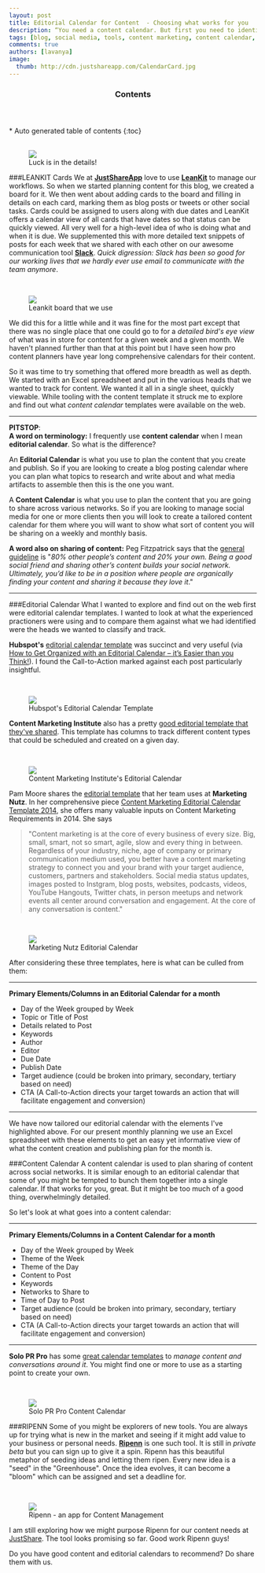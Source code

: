 ```yaml
---
layout: post
title: Editorial Calendar for Content  - Choosing what works for you
description: “You need a content calendar. But first you need to identify what goes in there”
tags: [blog, social media, tools, content marketing, content calendar, editorial calendar, audience, target, SEO]
comments: true
authors: [lavanya]
image:
  thumb: http://cdn.justshareapp.com/CalendarCard.jpg
---
```


<section id="table-of-contents" class="toc">
	<header>
		<h3>Contents</h3>
	</header>
<div id="drawer" markdown="1">
*  Auto generated table of contents
{:toc}
</div>
</section><!-- /#table-of-contents -->


<br/>
<figure>
<img src="http://cdn.justshareapp.com/CalendarCard.jpg"/>
<figcaption>Luck is in the details!</figcaption>
</figure>


###LEANKIT Cards
We at [**JustShareApp**](http://justshareapp.com/) love to use [**LeanKit**](http://leankit.com/) to manage our workflows. So when we started planning content for this blog, we created a board for it. We then went about adding cards to the board and filling in details on each card, marking them as blog posts or tweets or other social tasks. Cards could be assigned to users along with due dates and LeanKit offers a calendar view of all cards that have dates so that status can be quickly viewed. All very well for a high-level idea of who is doing what and when it is due. We supplemented this with more detailed text snippets of posts for each week that we shared with each other on our awesome communication tool [**Slack**](https://slack.com/). *Quick digression: Slack has been so good for our working lives that we hardly ever use email to communicate with the team anymore*. 

<br/>
<figure>
<img src="http://cdn.justshareapp.com/Leankit.jpg"/>
<figcaption>Leankit board that we use</figcaption>
</figure>

We did this for a little while and it was fine for the most part except that there was no single place that one could go to for a *detailed bird's eye view* of what was in store for content for a given week and a given month. We haven't planned further than that at this point but I have seen how pro content planners have year long comprehensive calendars for their content. 

So it was time to try something that offered more breadth as well as depth. We started with an Excel spreadsheet and put in the various heads that we wanted to track for content. We wanted it all in a single sheet, quickly viewable. While tooling with the content template it struck me to explore and find out what *content calendar* templates were available on the web. 

***
**PITSTOP**:  
**A word on terminology:** 
I frequently use **content calendar** when I mean **editorial calendar**. So what is the difference?

An **Editorial Calendar** is what you use to plan the content that you create and publish. So if you are looking to create a blog posting calendar where you can plan what topics to research and write about and what media artifacts to assemble then this is the one you want. 

A **Content Calendar** is what you use to plan the content that you are going to share across various networks. So if you are looking to manage social media for one or more clients then you will look to create a tailored content calendar for them where you will want to show what sort of content you will be sharing on a weekly and monthly basis. 

**A word also on sharing of content:**
 Peg Fitzpatrick says that the [general guideline](http://pegfitzpatrick.com/2013/09/30/how-to-get-organized-with-an-editorial-calendar-its-easier-than-you-think/) is "*80% other people’s content and 20% your own. Being a good social friend and sharing other’s content builds your social network. Ultimately, you’d like to be in a position where people are organically finding your content and sharing it because they love it*."

***


###Editorial Calendar
What I wanted to explore and find out on the web first were editorial calendar templates. I wanted to look at what the experienced practioners were using and to compare them against what we had identified were the heads we wanted to classify and track. 

**Hubspot's** [editorial calendar template](http://offers.hubspot.com/blog-editorial-calendar) was succinct and very useful (via [How to Get Organized with an Editorial Calendar – it’s Easier than you Think!](http://pegfitzpatrick.com/2013/09/30/how-to-get-organized-with-an-editorial-calendar-its-easier-than-you-think/)). I found the Call-to-Action marked against each post particularly insightful. 

<br/>
<figure>
<img src="http://cdn.justshareapp.com/HubspotEdCalendar.jpg"/>
<figcaption>Hubspot's Editorial Calendar Template</figcaption>
</figure>

**Content Marketing Institute** also has a pretty [good editorial template that they've shared](http://contentmarketinginstitute.com/2010/08/content-marketing-editorial-calendar/). This template has columns to track different content types that could be scheduled and created on a given day. 

<br/>
<figure>
<img src="http://cdn.justshareapp.com/ContentMarketingInstituteEdCalendar.jpg"/>
<figcaption>Content Marketing Institute's Editorial Calendar</figcaption>
</figure>

Pam Moore shares the [editorial template](http://www.pammarketingnut.com/about/resources/content-marketing-editorial-calendar-template/) that her team uses at **Marketing Nutz**. In her comprehensive piece [Content Marketing Editorial Calendar Template 2014](http://socialmediatoday.com/pammoore/2040771/content-marketing-editorial-calendar-template-2014), she offers many valuable inputs on Content Marketing Requirements in 2014. She says
>"Content marketing is at the core of every business of every size. Big, small, smart, not so smart, agile, slow and every thing in between.  Regardless of your industry, niche, age of company or primary communication medium used, you better have a content marketing strategy to connect you and your brand with your target audience, customers, partners and stakeholders. 
Social media status updates, images posted to Instgram, blog posts, websites, podcasts, videos, YouTube Hangouts, Twitter chats, in person meetups and network events all center around conversation and engagement. At the core of any conversation is content."

<br/>
<figure>
<img src="http://cdn.justshareapp.com/MarketingNutzEdCalendar.jpg"/>
<figcaption>Marketing Nutz Editorial Calendar</figcaption>
</figure>

After considering these three templates, here is what can be culled from them:

***
**Primary Elements/Columns in an Editorial Calendar for a month**

* Day of the Week grouped by Week
* Topic or Title of Post 
* Details related to Post
* Keywords
* Author
* Editor
* Due Date
* Publish Date
* Target audience (could be broken into primary, secondary, tertiary based on need)
* CTA (A Call-to-Action directs your target towards an action that will facilitate engagement and conversion)

***

We have now tailored our editorial calendar with the elements I've highlighted above. For our present monthly planning we use an Excel spreadsheet with these elements to get an easy yet informative view of what the content creation and publishing plan for the month is. 


###Content Calendar
A content calendar is used to plan sharing of content across social networks. It is similar enough to an editorial calendar that some of you might be tempted to bunch them together into a single calendar. If that works for you, great. But it might be too much of a good thing, overwhelmingly detailed. 

 So let's look at what goes into a content calendar:
 
 ***
 **Primary Elements/Columns in a Content Calendar for a month**
 
* Day of the Week grouped by Week
* Theme of the Week
* Theme of the Day
* Content to Post
* Keywords
* Networks to Share to
* Time of Day to Post
* Target audience (could be broken into primary, secondary, tertiary based on need)
* CTA (A Call-to-Action directs your target towards an action that will facilitate engagement and conversion)

 ***
 
 
 **Solo PR Pro** has some [great calendar templates](http://soloprpro.com/the-best-content-and-social-media-calendar-templates/) to *manage content and conversations around it*. You might find one or more to use as a starting point to create your own. 
 
 <br/>
<figure>
<img src="http://cdn.justshareapp.com/SoloPRProContentCalendar.jpg"/>
<figcaption>Solo PR Pro Content Calendar</figcaption>
</figure>
  
  
###RIPENN
Some of you might be explorers of new tools. You are always up for trying what is new in the market and seeing if it might add value to your business or personal needs. [**Ripenn**](http://www.ripenn.com/product/) is one such tool. It is still in *private beta* but you can sign up to give it a spin. Ripenn has this beautiful metaphor of seeding ideas and letting them ripen. Every new idea is a "seed" in the "Greenhouse". Once the idea evolves, it can become a "bloom" which can be assigned and set a deadline for. 

<br/>
<figure>
<img src="http://cdn.justshareapp.com/Ripenn.jpg"/>
<figcaption>Ripenn - an app for Content Management</figcaption>
</figure>


I am still exploring how we might purpose Ripenn for our content needs at [JustShare](justshareapp.com). The tool looks promising so far. Good work Ripenn guys!


Do you have good content and editorial calendars to recommend? Do share them with us.

[^1]: [Image: Calendar Cards by Joe Lanman](https://flic.kr/p/ymGoF)